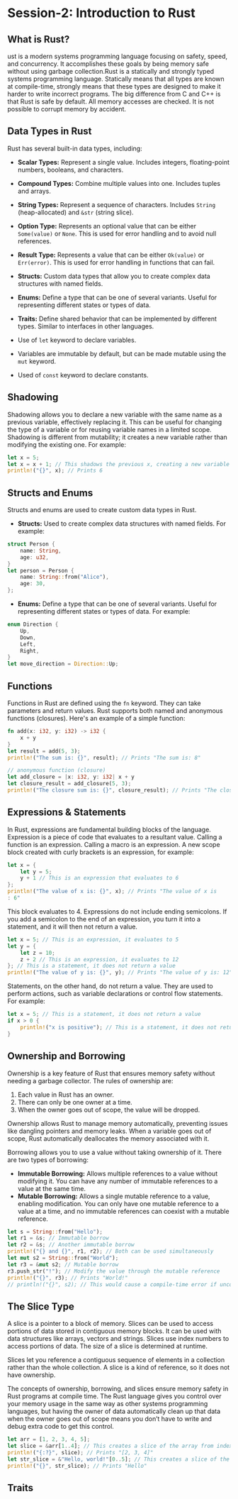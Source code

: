 # Session-2: Introduction to Rust

## What is Rust?
ust is a modern systems programming language focusing on safety, speed, and concurrency. It accomplishes these goals by being memory safe without using garbage collection.Rust is a statically and strongly typed systems programming language. Statically means that all types are known at compile-time, strongly means that these types are designed to make it harder to write incorrect programs. The big difference from C and C++ is that Rust is safe by default. All memory accesses are checked. It is not possible to corrupt memory by accident.

## Data Types in Rust
Rust has several built-in data types, including:
- **Scalar Types:** Represent a single value. Includes integers, floating-point numbers, booleans, and characters.
- **Compound Types:** Combine multiple values into one. Includes tuples and arrays.
- **String Types:** Represent a sequence of characters. Includes `String` (heap-allocated) and `&str` (string slice).
- **Option Type:** Represents an optional value that can be either `Some(value)` or `None`. This is used for error handling and to avoid null references.
- **Result Type:** Represents a value that can be either `Ok(value)` or `Err(error)`. This is used for error handling in functions that can fail.
- **Structs:** Custom data types that allow you to create complex data structures with named fields.
- **Enums:** Define a type that can be one of several variants. Useful for representing different states or types of data.
- **Traits:** Define shared behavior that can be implemented by different types. Similar to interfaces in other languages.

- Use of `let` keyword to declare variables.
- Variables are immutable by default, but can be made mutable using the `mut` keyword.
- Used of `const` keyword to declare constants.

## Shadowing
Shadowing allows you to declare a new variable with the same name as a previous variable, effectively replacing it. This can be useful for changing the type of a variable or for reusing variable names in a limited scope. Shadowing is different from mutability; it creates a new variable rather than modifying the existing one. For example:
```rust
let x = 5;
let x = x + 1; // This shadows the previous x, creating a new variable
println!("{}", x); // Prints 6
```

## Structs and Enums
Structs and enums are used to create custom data types in Rust.
- **Structs:** Used to create complex data structures with named fields. For example:
```rust
struct Person {
    name: String,
    age: u32,
}
let person = Person {
    name: String::from("Alice"),
    age: 30,
};
```
- **Enums:** Define a type that can be one of several variants. Useful for representing different states or types of data. For example:
```rust
enum Direction {
    Up,
    Down,
    Left,
    Right,
}
let move_direction = Direction::Up;
```

## Functions
Functions in Rust are defined using the `fn` keyword. They can take parameters and return values. Rust supports both named and anonymous functions (closures). Here's an example of a simple function:
```rust
fn add(x: i32, y: i32) -> i32 {
    x + y
}
let result = add(5, 3);
println!("The sum is: {}", result); // Prints "The sum is: 8"

// anonymous function (closure)
let add_closure = |x: i32, y: i32| x + y
let closure_result = add_closure(5, 3);
println!("The closure sum is: {}", closure_result); // Prints "The closure sum is: 8"
```

## Expressions & Statements
In Rust, expressions are fundamental building blocks of the language. Expression is a piece of code that evaluates to a resultant value. Calling a function is an expression. Calling a macro is an expression. A new scope block created with curly brackets is an expression, for example:
```rust
let x = {
    let y = 5;
    y + 1 // This is an expression that evaluates to 6
};
println!("The value of x is: {}", x); // Prints "The value of x is
: 6"
```
This block evaluates to 4. Expressions do not include ending semicolons. If you add a semicolon to the end of an expression, you turn it into a statement, and it will then not return a value.
```rust
let x = 5; // This is an expression, it evaluates to 5
let y = {
    let z = 10;
    z + 2 // This is an expression, it evaluates to 12
}; // This is a statement, it does not return a value
println!("The value of y is: {}", y); // Prints "The value of y is: 12"
```
Statements, on the other hand, do not return a value. They are used to perform actions, such as variable declarations or control flow statements. For example:
```rust
let x = 5; // This is a statement, it does not return a value
if x > 0 {
    println!("x is positive"); // This is a statement, it does not return a value
}
```

## Ownership and Borrowing
Ownership is a key feature of Rust that ensures memory safety without needing a garbage collector. The rules of ownership are:
1. Each value in Rust has an owner.
2. There can only be one owner at a time.
3. When the owner goes out of scope, the value will be dropped.

Ownership allows Rust to manage memory automatically, preventing issues like dangling pointers and memory leaks. When a variable goes out of scope, Rust automatically deallocates the memory associated with it.

Borrowing allows you to use a value without taking ownership of it. There are two types of borrowing:
- **Immutable Borrowing:** Allows multiple references to a value without modifying it. You can have any number of immutable references to a value at the same time.
- **Mutable Borrowing:** Allows a single mutable reference to a value, enabling modification. You can only have one mutable reference to a value at a time, and no immutable references can coexist with a mutable reference.
```rust
let s = String::from("Hello");
let r1 = &s; // Immutable borrow
let r2 = &s; // Another immutable borrow
println!("{} and {}", r1, r2); // Both can be used simultaneously
let mut s2 = String::from("World");
let r3 = &mut s2; // Mutable borrow
r3.push_str("!"); // Modify the value through the mutable reference
println!("{}", r3); // Prints "World!"
// println!("{}", s2); // This would cause a compile-time error if uncommented, as you cannot use s2 while r3 is still in scope
```

## The Slice Type
A slice is a pointer to a block of memory. Slices can be used to access portions of data stored in contiguous memory blocks. It can be used with data structures like arrays, vectors and strings. Slices use index numbers to access portions of data. The size of a slice is determined at runtime.

Slices let you reference a contiguous sequence of elements in a collection rather than the whole collection. A slice is a kind of reference, so it does not have ownership.

The concepts of ownership, borrowing, and slices ensure memory safety in Rust programs at compile time. The Rust language gives you control over your memory usage in the same way as other systems programming languages, but having the owner of data automatically clean up that data when the owner goes out of scope means you don’t have to write and debug extra code to get this control.
```rust
let arr = [1, 2, 3, 4, 5];
let slice = &arr[1..4]; // This creates a slice of the array from index 1 to index 3
println!("{:?}", slice); // Prints "[2, 3, 4]"
let str_slice = &"Hello, world!"[0..5]; // This creates a slice of the string from index 0 to index 4
println!("{}", str_slice); // Prints "Hello"
```

## Traits
